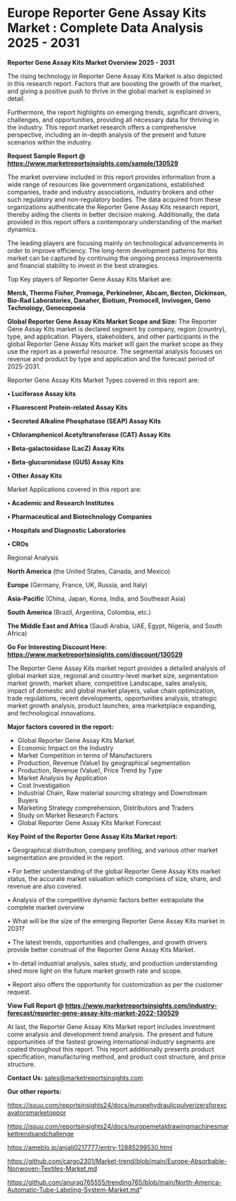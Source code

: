 # Europe Reporter Gene Assay Kits Market : Complete Data Analysis 2025 - 2031

<Strong> Reporter Gene Assay Kits Market Overview 2025 - 2031</strong>

The rising technology in Reporter Gene Assay Kits Market is also depicted in this research report. Factors that are boosting the growth of the market, and giving a positive push to thrive in the global market is explained in detail.

Furthermore, the report highlights on emerging trends, significant drivers, challenges, and opportunities, providing all necessary data for thriving in the industry. This report market research offers a comprehensive perspective, including an in-depth analysis of the present and future scenarios within the industry.

<strong>Request Sample Report @ <a href=https://www.marketreportsinsights.com/sample/130529>https://www.marketreportsinsights.com/sample/130529</a></strong>

The market overview included in this report provides information from a wide range of resources like government organizations, established companies, trade and industry associations, industry brokers and other such regulatory and non-regulatory bodies. The data acquired from these organizations authenticate the Reporter Gene Assay Kits research report, thereby aiding the clients in better decision making. Additionally, the data provided in this report offers a contemporary understanding of the market dynamics.

The leading players are focusing mainly on technological advancements in order to improve efficiency. The long-term development patterns for this market can be captured by continuing the ongoing process improvements and financial stability to invest in the best strategies.

Top Key players of Reporter Gene Assay Kits Market are:

<strong>Merck, Thermo Fisher, Promega, Perkinelmer, Abcam, Becton, Dickinson, Bio-Rad Laboratories, Danaher, Biotium, Promocell, Invivogen, Geno Technology, Genecopoeia</strong>

<strong><b>Global Reporter Gene Assay Kits Market Scope and Size:</b></strong>
The Reporter Gene Assay Kits market is declared segment by company, region (country), type, and application. Players, stakeholders, and other participants in the global Reporter Gene Assay Kits market will gain the market scope as they use the report as a powerful resource. The segmental analysis focuses on revenue and product by type and application and the forecast period of 2025-2031.

Reporter Gene Assay Kits Market Types covered in this report are:

<strong>• Luciferase Assay kits

• Fluorescent Protein-related Assay Kits

• Secreted Alkaline Phosphatase (SEAP) Assay Kits

• Chloramphenicol Acetyltransferase (CAT) Assay Kits

• Beta-galactosidase (LacZ) Assay Kits

• Beta-glucuronidase (GUS) Assay Kits

• Other Assay Kits</strong>

Market Applications covered in this report are:

<strong>• Academic and Research Institutes

• Pharmaceutical and Biotechnology Companies

• Hospitals and Diagnostic Laboratories

• CROs</strong> 

Regional Analysis

<strong>North America</strong> (the United States, Canada, and Mexico)

<strong>Europe</strong> (Germany, France, UK, Russia, and Italy)

<strong>Asia-Pacific</strong> (China, Japan, Korea, India, and Southeast Asia)

<strong>South America</strong> (Brazil, Argentina, Colombia, etc.)

<strong>The Middle East and Africa</strong> (Saudi Arabia, UAE, Egypt, Nigeria, and South Africa)

<strong>Go For Interesting Discount Here: <a href=https://www.marketreportsinsights.com/discount/130529>https://www.marketreportsinsights.com/discount/130529</a></strong>

The Reporter Gene Assay Kits market report provides a detailed analysis of global market size, regional and country-level market size, segmentation market growth, market share, competitive Landscape, sales analysis, impact of domestic and global market players, value chain optimization, trade regulations, recent developments, opportunities analysis, strategic market growth analysis, product launches, area marketplace expanding, and technological innovations.

<strong><b>Major factors covered in the report:</b></strong>
<ul>
  <li>Global Reporter Gene Assay Kits Market </li>
  <li>Economic Impact on the Industry</li>
  <li>Market Competition in terms of Manufacturers</li>
  <li>Production, Revenue (Value) by geographical segmentation</li>
  <li>Production, Revenue (Value), Price Trend by Type</li>
  <li>Market Analysis by Application</li>
  <li>Cost Investigation</li>
  <li>Industrial Chain, Raw material sourcing strategy and Downstream Buyers</li>
  <li>Marketing Strategy comprehension, Distributors and Traders</li>
  <li>Study on Market Research Factors</li>
  <li>Global Reporter Gene Assay Kits Market Forecast</li>
</ul>

<strong><b>Key Point of the Reporter Gene Assay Kits Market report:</b></strong>

• Geographical distribution, company profiling, and various other market segmentation are provided in the report.

• For better understanding of the global Reporter Gene Assay Kits market status, the accurate market valuation which comprises of size, share, and revenue are also covered.

• Analysis of the competitive dynamic factors better extrapolate the complete market overview

• What will be the size of the emerging Reporter Gene Assay Kits market in 2031?

• The latest trends, opportunities and challenges, and growth drivers provide better construal of the Reporter Gene Assay Kits Market.

• In-detail industrial analysis, sales study, and production understanding shed more light on the future market growth rate and scope.

• Report also offers the opportunity for customization as per the customer request.

<strong><b>View Full Report @ <a href=https://www.marketreportsinsights.com/industry-forecast/reporter-gene-assay-kits-market-2022-130529>https://www.marketreportsinsights.com/industry-forecast/reporter-gene-assay-kits-market-2022-130529</a></b></strong>


At last, the Reporter Gene Assay Kits Market report includes investment come analysis and development trend analysis. The present and future opportunities of the fastest growing international industry segments are coated throughout this report. This report additionally presents product specification, manufacturing method, and product cost structure, and price structure.

<strong>Contact Us:</strong>
sales@marketreportsinsights.com

<strong>Our other reports:</strong>

<a href=https://issuu.com/reportsinsights24/docs/europehydraulicpulverizersforexcavatorsmarketoppor>https://issuu.com/reportsinsights24/docs/europehydraulicpulverizersforexcavatorsmarketoppor</a>

<a href=https://issuu.com/reportsinsights24/docs/europemetaldrawingmachinesmarkettrendsandchallenge>https://issuu.com/reportsinsights24/docs/europemetaldrawingmachinesmarkettrendsandchallenge</a>

<a href=https://ameblo.jp/anjali0217777/entry-12885299530.html>https://ameblo.jp/anjali0217777/entry-12885299530.html</a>

<a href=https://github.com/cargo2301/Market-trend/blob/main/Europe-Absorbable-Nonwoven-Textiles-Market.md>https://github.com/cargo2301/Market-trend/blob/main/Europe-Absorbable-Nonwoven-Textiles-Market.md</a>

<a href=https://github.com/anurag765555/trending765/blob/main/North-America-Automatic-Tube-Labeling-System-Market.md>https://github.com/anurag765555/trending765/blob/main/North-America-Automatic-Tube-Labeling-System-Market.md</a>"
